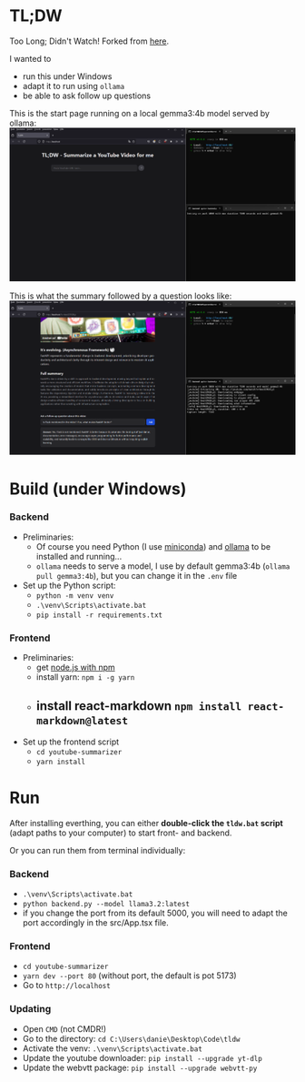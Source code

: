 # TL;DW

Too Long; Didn't Watch!
Forked from [here](https://github.com/stong/tldw).

I wanted to  
- run this under Windows
- adapt it to run using `ollama`
- be able to ask follow up questions

This is the start page running on a local gemma3:4b model served by ollama:
<img src="images/Screenshot_1.png">


This is what the summary followed by a question looks like:
<img src="images/Screenshot_2.png">


# Build (under Windows)


### Backend
- Preliminaries:
    - Of course you need Python (I use [miniconda](https://www.anaconda.com/docs/getting-started/miniconda/install)) and [ollama](https://ollama.com/) to be installed and running...
    - `ollama` needs to serve a model, I use by default gemma3:4b (`ollama pull gemma3:4b`), but you can change it in the `.env` file
- Set up the Python script:
    - `python -m venv venv`
    - `.\venv\Scripts\activate.bat`
    - `pip install -r requirements.txt`


### Frontend
- Preliminaries:
    - get [node.js with npm](https://nodejs.org/en/download/)
    - install yarn: `npm i -g yarn`
    - ## install react-markdown `npm install react-markdown@latest`
- Set up the frontend script
    - `cd youtube-summarizer`
    - `yarn install`



# Run
After installing everthing, you can either **double-click the `tldw.bat` script** (adapt paths to your computer) to start front- and backend.

Or you can run them from terminal individually:

### Backend
- `.\venv\Scripts\activate.bat`
- `python backend.py --model llama3.2:latest`
- if you change the port from its default 5000, you will need to adapt the port accordingly in the src/App.tsx file.


### Frontend
- `cd youtube-summarizer`
- `yarn dev --port 80` (without port, the default is pot 5173)
- Go to `http://localhost`



### Updating

- Open `CMD` (not CMDR!)
- Go to the directory: `cd C:\Users\danie\Desktop\Code\tldw`
- Activate the venv: `.\venv\Scripts\activate.bat`
- Update the youtube downloader: `pip install --upgrade yt-dlp`
- Update the webvtt package: `pip install --upgrade webvtt-py`
